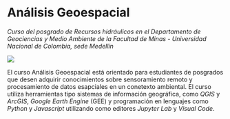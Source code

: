 # **Análisis Geoespacial**

*Curso del posgrado de Recursos hidráulicos en el Departamento de Geociencias y Medio Ambiente de la Facultad de Minas - Universidad Nacional de Colombia, sede Medellín*

<p align:"center"><img src="https://i.pinimg.com/564x/f8/5b/28/f85b28f72a65d9c64d8c5e4a7bac57aa.jpg" /></p>

El curso Análisis Geoespacial está orientado para estudiantes de posgrados que desen adquirir conocimientos sobre sensoramiento remoto y procesamiento de datos esapciales en un conetexto ambiental. El curso utiliza herramientas tipo sistemas de información geográfica, como *QGIS* y *ArcGIS*, *Google Earth Engine* (GEE) y programación en lenguajes como *Python* y *Javascript* utilizando como editores *Jupyter Lab* y *Visual Code*. 

